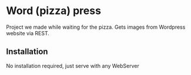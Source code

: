# Word (pizza) press

Project we made while waiting for the pizza.
Gets images from Wordpress website via REST.

## Installation

No installation required, just serve with any WebServer